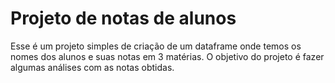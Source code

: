 # Projeto de notas de alunos
 Esse é um projeto simples de criação de um dataframe onde temos os nomes dos alunos e suas notas em 3 matérias.  O objetivo do projeto é fazer algumas análises com as notas obtidas.
